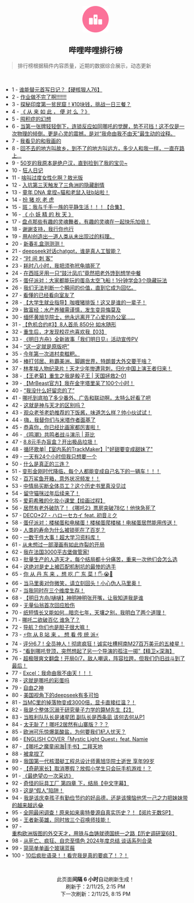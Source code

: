 <div align="center">
    <img src="./assets/icon_rank.png" alt="logo" />
    <h2>哔哩哔哩排行榜</h>
</div>

> 排行榜根据稿件内容质量，近期的数据综合展示，动态更新

<br />

<ul><li><span>1 - <a href=https://www.bilibili.com/BV1EZNVegENC target=_blank>谁能替元首写日记？【硬核狠人76】</a></span></li><li><span>2 - <a href=https://www.bilibili.com/BV1NFN1euERc target=_blank>作业做不完了啊!!!!!!!</a></span></li><li><span>3 - <a href=https://www.bilibili.com/BV1QSNxeAEo4 target=_blank>探秘印度第一贫民窟！¥10块钱，挑战一日三餐？</a></span></li><li><span>4 - <a href=https://www.bilibili.com/BV1gAN9euEez target=_blank>《&nbsp;从&nbsp;来&nbsp;如&nbsp;此&nbsp;，&nbsp;便&nbsp;对&nbsp;么&nbsp;？》</a></span></li><li><span>5 - <a href=https://www.bilibili.com/BV1RjNueDEn5 target=_blank>囤积症的幻想</a></span></li><li><span>6 - <a href=https://www.bilibili.com/BV1LDNEeJEwm target=_blank>当第一张牌轻轻倒下，连锁反应如同哪吒的觉醒，势不可挡！这不仅是一次物理的倾倒，更是心灵的震撼，是对“我命由我不由天”最生动的诠释。</a></span></li><li><span>7 - <a href=https://www.bilibili.com/BV1ZUN8eJEJ6 target=_blank>我看见的和我画的</a></span></li><li><span>8 - <a href=https://www.bilibili.com/BV1RJN3e4Eys target=_blank>回不去的地方叫故乡，到不了的地方叫远方，多少人和我一样，一直在路上…</a></span></li><li><span>9 - <a href=https://www.bilibili.com/BV18zNbeqEV6 target=_blank>50岁的我原本是绝户汉，直到捡到了我的宝贝~</a></span></li><li><span>10 - <a href=https://www.bilibili.com/BV1M5NZe7E3m target=_blank>狂人日记</a></span></li><li><span>11 - <a href=https://www.bilibili.com/BV1AENJecE21 target=_blank>啥叫过度女性化啊？敖光版</a></span></li><li><span>12 - <a href=https://www.bilibili.com/BV1UvN1e5EWp target=_blank>入坑第三天触发了三角洲的隐藏剧情</a></span></li><li><span>13 - <a href=https://www.bilibili.com/BV1qdNVe6Ed5 target=_blank>童年&nbsp;DNA&nbsp;拿捏~猫和老鼠入驻b站啦！</a></span></li><li><span>14 - <a href=https://www.bilibili.com/BV1oLN3eFEV9 target=_blank>扮&nbsp;猪&nbsp;吃&nbsp;老&nbsp;虎</a></span></li><li><span>15 - <a href=https://www.bilibili.com/BV1GjN8eGEcE target=_blank>斑：我与千手一族的平静生活！！！【合集】</a></span></li><li><span>16 - <a href=https://www.bilibili.com/BV1ykNVeJEPt target=_blank>《&nbsp;小&nbsp;妖&nbsp;精&nbsp;的&nbsp;秋&nbsp;天&nbsp;》</a></span></li><li><span>17 - <a href=https://www.bilibili.com/BV1v3N8e1E9P target=_blank>盘点那些有趣的灵魂舞者，有趣的灵魂在一起快乐加倍！</a></span></li><li><span>18 - <a href=https://www.bilibili.com/BV1HHNgeTExV target=_blank>谢谢支持，我行你也行</a></span></li><li><span>19 - <a href=https://www.bilibili.com/BV1taNnegEju target=_blank>用AI创造出一道人类从未出现过的料理。</a></span></li><li><span>20 - <a href=https://www.bilibili.com/BV13MfDY2EVq target=_blank>新春礼盒测测测！</a></span></li><li><span>21 - <a href=https://www.bilibili.com/BV1KXNHe1ECZ target=_blank>deepseek对话chatgpt，谁是真人工智能？</a></span></li><li><span>22 - <a href=https://www.bilibili.com/BV1cJN9etEDm target=_blank>“时&nbsp;间&nbsp;刺&nbsp;客”</a></span></li><li><span>23 - <a href=https://www.bilibili.com/BV1NFN3e3EPU target=_blank>耗时八小时，我把须弥玳龟搞死了</a></span></li><li><span>24 - <a href=https://www.bilibili.com/BV1omfoYVEMC target=_blank>在西班牙用一只“豉汁凤爪”竟然把老外馋到想学中餐</a></span></li><li><span>25 - <a href=https://www.bilibili.com/BV1F6N8edE4e target=_blank>蛋仔派对：大家都能玩的蛋岛太空飞船！1分钟学会3个隐藏玩法</a></span></li><li><span>26 - <a href=https://www.bilibili.com/BV1maN3eEEW3 target=_blank>我们无法判断一个瞬间的价值，直到它成为回忆。</a></span></li><li><span>27 - <a href=https://www.bilibili.com/BV1ZRN3eYEvp target=_blank>看懂的已经看向室友了</a></span></li><li><span>28 - <a href=https://www.bilibili.com/BV1TzNVepEUk target=_blank>【大学生就业指导】咖喱猪排饭！这又是谁的一辈子！</a></span></li><li><span>29 - <a href=https://www.bilibili.com/BV1kENhefE3v target=_blank>致富经：水产养殖需谨慎，发生变异悔莫及</a></span></li><li><span>30 - <a href=https://www.bilibili.com/BV13xN3eWEWL target=_blank>缅怀黄旭华院士，他永远离开了心爱的办公室……</a></span></li><li><span>31 - <a href=https://www.bilibili.com/BV1ErNjemEz1 target=_blank>【危机合约#3】8人首杀&nbsp;850分&nbsp;如水随形</a></span></li><li><span>32 - <a href=https://www.bilibili.com/BV1u5NZe7Edx target=_blank>重生后，才发现校花也喜欢我【03】</a></span></li><li><span>33 - <a href=https://www.bilibili.com/BV1KzNVepE1Q target=_blank>《明日方舟》全新故事「我们明日见」活动宣传PV</a></span></li><li><span>34 - <a href=https://www.bilibili.com/BV17iN2eYEzK target=_blank>“这一定就是原版吧”</a></span></li><li><span>35 - <a href=https://www.bilibili.com/BV1vSNNekEsw target=_blank>今年第一次进村卖糍粑。</a></span></li><li><span>36 - <a href=https://www.bilibili.com/BV1bRNGepEeL target=_blank>棒打邻居、称霸美洲、脚踢世界，特朗普大外交要干啥？</a></span></li><li><span>37 - <a href=https://www.bilibili.com/BV1KoNgeVEi6 target=_blank>林孝埈人物纪录片！天才少年惨遭背刺，归化中国上演王者归来！</a></span></li><li><span>38 - <a href=https://www.bilibili.com/BV1JrNDe1Efo target=_blank>【王老菊】重生之我是骰子王&nbsp;|&nbsp;天国拯救2-01</a></span></li><li><span>39 - <a href=https://www.bilibili.com/BV1DYNmeWENh target=_blank>【MrBeast官方】我在金字塔里呆了100个小时！</a></span></li><li><span>40 - <a href=https://www.bilibili.com/BV1f2N8eDE5A target=_blank>“我没什么好留恋的了”</a></span></li><li><span>41 - <a href=https://www.bilibili.com/BV1M3NWeHEBr target=_blank>哪吒到底拍了多少番外、广告和联动啊，太特么好看了吧</a></span></li><li><span>42 - <a href=https://www.bilibili.com/BV1FpN9exEdG target=_blank>这就是神与天才的区别吗？</a></span></li><li><span>43 - <a href=https://www.bilibili.com/BV1V6NHe9E7Q target=_blank>观众老爷老奶推荐的下饭酱，味道怎么样？帅小伙试试！</a></span></li><li><span>44 - <a href=https://www.bilibili.com/BV1d7N3eZEe4 target=_blank>嗨，我替你们与米塔作者面基了</a></span></li><li><span>45 - <a href=https://www.bilibili.com/BV194NVe8Eg3 target=_blank>恭喜你，你已经比画家都厉害啦！</a></span></li><li><span>46 - <a href=https://www.bilibili.com/BV13fNDePEGV target=_blank>《鸣潮》共鸣者战斗演示&nbsp;|&nbsp;菲比</a></span></li><li><span>47 - <a href=https://www.bilibili.com/BV1acNgeDEkc target=_blank>8.8元手办盲盒？开出极品垃圾！</a></span></li><li><span>48 - <a href=https://www.bilibili.com/BV1rkN8esEPH target=_blank>循环歌单|【室内系的TrackMaker】|&quot;好甜要变成甜妹了&quot;</a></span></li><li><span>49 - <a href=https://www.bilibili.com/BV1RjNueDEKP target=_blank>一天有24个小时但我只想要一个</a></span></li><li><span>50 - <a href=https://www.bilibili.com/BV1uUNgeUEs6 target=_blank>什么是真正的三连？</a></span></li><li><span>51 - <a href=https://www.bilibili.com/BV19pN1epEMX target=_blank>变形金刚时代降临，每个人都能变成自己名下的一辆车！！！</a></span></li><li><span>52 - <a href=https://www.bilibili.com/BV1QRNteqE64 target=_blank>百万鲨鱼开箱，意外状况频发！！</a></span></li><li><span>53 - <a href=https://www.bilibili.com/BV11nN2eCEn1 target=_blank>中情局买断全体员工？这个历史书里真没见过</a></span></li><li><span>54 - <a href=https://www.bilibili.com/BV19wNGeZEbF target=_blank>留守猫咪过年后续来了！</a></span></li><li><span>55 - <a href=https://www.bilibili.com/BV1ZjN1e4EG3 target=_blank>爱莉希雅的化妆小课堂【绘画过程】</a></span></li><li><span>56 - <a href=https://www.bilibili.com/BV1h3N2eSELq target=_blank>居然有老外破防了！《哪吒2》票房突破78亿！他快急死了</a></span></li><li><span>57 - <a href=https://www.bilibili.com/BV15kFVeQEZ6 target=_blank>DECO*27&nbsp;-&nbsp;ハローセカイ&nbsp;feat.&nbsp;初音ミク</a></span></li><li><span>58 - <a href=https://www.bilibili.com/BV1SiNmeHEzB target=_blank>蛋仔派对：楼梯蛋和电梯蛋！楼梯蛋爬楼梯！电梯蛋居然能用传送！</a></span></li><li><span>59 - <a href=https://www.bilibili.com/BV1uxN8eKEVz target=_blank>人类的寿命为什么被锁死在了百岁？</a></span></li><li><span>60 - <a href=https://www.bilibili.com/BV1qcN5eTEHc target=_blank>一数干件大事！超大学习资料库！</a></span></li><li><span>61 - <a href=https://www.bilibili.com/BV1yvNueBEXY target=_blank>从未想过一部漫画有如此炸裂的开局</a></span></li><li><span>62 - <a href=https://www.bilibili.com/BV1x3NMeKEWj target=_blank>我在法国3000平古堡做管家!</a></span></li><li><span>63 - <a href=https://www.bilibili.com/BV1MWNtefEMP target=_blank>批量生产的人造天才，每个结局都十分痛苦，重来一次他们会怎么选</a></span></li><li><span>64 - <a href=https://www.bilibili.com/BV1FGN1ecETJ target=_blank>这绝对是史上被匹配机制坑的最惨的选手</a></span></li><li><span>65 - <a href=https://www.bilibili.com/BV1AcNpegEt1 target=_blank>你&nbsp;从&nbsp;丹&nbsp;东&nbsp;来&nbsp;，想&nbsp;吃&nbsp;广&nbsp;东&nbsp;菜！🖐😭🤚</a></span></li><li><span>66 - <a href=https://www.bilibili.com/BV15bNPeMEgQ target=_blank>当马里奥对你微笑，请立刻回头！小心伪人马里奥！</a></span></li><li><span>67 - <a href=https://www.bilibili.com/BV12pNNecENo target=_blank>当我同时在三个维度生存！</a></span></li><li><span>68 - <a href=https://www.bilibili.com/BV1wxNHePE7n target=_blank>【明日方舟/嗵嗵】神明神明张开嘴，让我知道我是谁</a></span></li><li><span>69 - <a href=https://www.bilibili.com/BV1rmN3eME9M target=_blank>无量仙翁首次回应脸伤</a></span></li><li><span>70 - <a href=https://www.bilibili.com/BV1VLNuepECm target=_blank>纸短情长又能如何...暗恋七年，天壤之别，我明白了两个道理！</a></span></li><li><span>71 - <a href=https://www.bilibili.com/BV11BN3e5EZY target=_blank>哪吒二欲破百亿&nbsp;谁急了？</a></span></li><li><span>72 - <a href=https://www.bilibili.com/BV16yNueaEgR target=_blank>导航？你们也是胆子很大嘛！</a></span></li><li><span>73 - <a href=https://www.bilibili.com/BV1uRN2enEXL target=_blank>⚡你&nbsp;从&nbsp;B&nbsp;站&nbsp;来&nbsp;，&nbsp;想&nbsp;看&nbsp;传&nbsp;统&nbsp;派⚡</a></span></li><li><span>74 - <a href=https://www.bilibili.com/BV1F5NSeLEyJ target=_blank>评分6.7！全员神人！彻底疯狂！诚实吐槽柯南M27百万美元的五棱星！</a></span></li><li><span>75 - <a href=https://www.bilibili.com/BV1fxNbejEcV target=_blank>“看到哪吒登顶，突然想起了另一个导演的孤注一掷”【精卫×深海】</a></span></li><li><span>76 - <a href=https://www.bilibili.com/BV1kJNgeBEEA target=_blank>超极限爽文翻盘！开局0/7，敌人嘲讽，阵容拉跨，但我们仍旧战斗到了最后！</a></span></li><li><span>77 - <a href=https://www.bilibili.com/BV176NUeBEPw target=_blank>Excel：我命由我不由天！！！</a></span></li><li><span>78 - <a href=https://www.bilibili.com/BV1LNNNeCE1d target=_blank>这就是哪吒的彩蛋吗</a></span></li><li><span>79 - <a href=https://www.bilibili.com/BV1sWN2erE74 target=_blank>自由之神</a></span></li><li><span>80 - <a href=https://www.bilibili.com/BV1jnNVevEJg target=_blank>美国视角下的deepseek有多可怕</a></span></li><li><span>81 - <a href=https://www.bilibili.com/BV1DZNtevE9g target=_blank>当MC里的掉落物变成3000倍，显卡直接红温？！</a></span></li><li><span>82 - <a href=https://www.bilibili.com/BV1uQNyeyEhX target=_blank>我是个整体沉溺于研究量子力学的算M先生【2】</a></span></li><li><span>83 - <a href=https://www.bilibili.com/BV1PTNmeGEe4 target=_blank>当胜利队队长是诸星团&nbsp;副队长是西条凪&nbsp;该何去何从P1</a></span></li><li><span>84 - <a href=https://www.bilibili.com/BV1RjN3ebEEX target=_blank>太无耻了！哪吒2居然有山寨版？？？</a></span></li><li><span>85 - <a href=https://www.bilibili.com/BV1vcNGebEwm target=_blank>欧洲可乐惊爆氯酸盐，为何要我们杞人忧天？</a></span></li><li><span>86 - <a href=https://www.bilibili.com/BV1s3NMeKE6j target=_blank>ENGLISH&nbsp;COVER「Mystic&nbsp;Light&nbsp;Quest」feat.&nbsp;Namie</a></span></li><li><span>87 - <a href=https://www.bilibili.com/BV17WNSeuECD target=_blank>【哪吒之魔童闹海‖手书】二拜天地</a></span></li><li><span>88 - <a href=https://www.bilibili.com/BV1kbN2eME9d target=_blank>被拿捏了</a></span></li><li><span>89 - <a href=https://www.bilibili.com/BV1YvNbegE9B target=_blank>我国第一代核潜艇工程总设计师黄旭华院士逝世&nbsp;享年99岁</a></span></li><li><span>90 - <a href=https://www.bilibili.com/BV1qoN3ewEB3 target=_blank>【奇葩家长】取消寒假？放假小学生只会玩手机游戏！？</a></span></li><li><span>91 - <a href=https://www.bilibili.com/BV1xTNKecEMx target=_blank>《最绝望の一次采访》</a></span></li><li><span>92 - <a href=https://www.bilibili.com/BV1wuNSeUEox target=_blank>奇怪的玩具工厂&nbsp;第四章&nbsp;下，结局【中文字幕】</a></span></li><li><span>93 - <a href=https://www.bilibili.com/BV1JFNTeREiV target=_blank>这是“假人”陷阱！</a></span></li><li><span>94 - <a href=https://www.bilibili.com/BV1TKNbecEKU target=_blank>我是该庆幸孩子有勤俭节约的好品德，还是该懊恼他凭一己之力把妹妹带的越来越远😂</a></span></li><li><span>95 - <a href=https://www.bilibili.com/BV1goNUeoExw target=_blank>全网最闲调查！原来如来奥特曼源自真实历史？！【阅片无数SP】</a></span></li><li><span>96 - <a href=https://www.bilibili.com/BV1A3NSe7EwE target=_blank>王者新英雄，同时放三个召唤师技能！</a></span></li><li><span>97 - <a href=https://www.bilibili.com/BV1NoNgeVEhx target=_blank>重构欧洲版图的外交天才，用铁与血铸就德国统一之路【历史调研室68】</a></span></li><li><span>98 - <a href=https://www.bilibili.com/BV1JYNGeqEYj target=_blank>从死亡、疯狂、自恋至情色&nbsp;2024年度总结&nbsp;谈话系列合录</a></span></li><li><span>99 - <a href=https://www.bilibili.com/BV1MDNge7ECG target=_blank>简简单单画个玻璃蓝莓</a></span></li><li><span>100 - <a href=https://www.bilibili.com/BV1xiN3e2EVz target=_blank>10后疯批语录！！看完我是真的要疯了！？！</a></span></li></ul>

<br />

<p align=center>此页面<strong>间隔 6 小时</strong>自动刷新生成！<br>刷新于：2/11/25, 2:15 PM<br>下一次刷新：2/11/25, 8:15 PM</p>
